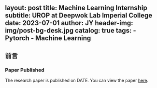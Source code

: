 layout:     post
title:      Machine Learning Internship
subtitle:   UROP at Deepwok Lab Imperial College
date:       2023-07-01
author:     JY
header-img: img/post-bg-desk.jpg
catalog: true
tags:
    - Pytorch
    - Machine Learning
---

## 前言

### Paper Published
The research paper is published on DATE. You can view the paper [here](https://arxiv.org/abs/2406.03088).